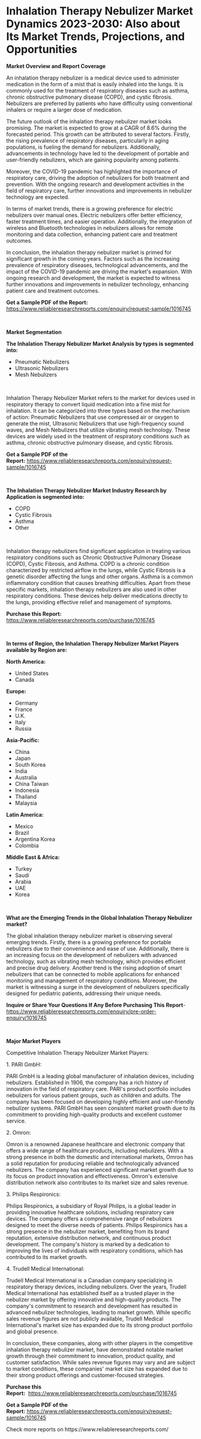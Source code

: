 <p><h1>Inhalation Therapy Nebulizer Market Dynamics 2023-2030: Also about Its Market Trends, Projections, and Opportunities</h1></p><p><strong>Market Overview and Report Coverage</strong></p>
<p><p>An inhalation therapy nebulizer is a medical device used to administer medication in the form of a mist that is easily inhaled into the lungs. It is commonly used for the treatment of respiratory diseases such as asthma, chronic obstructive pulmonary disease (COPD), and cystic fibrosis. Nebulizers are preferred by patients who have difficulty using conventional inhalers or require a larger dose of medication.</p><p>The future outlook of the inhalation therapy nebulizer market looks promising. The market is expected to grow at a CAGR of 8.6% during the forecasted period. This growth can be attributed to several factors. Firstly, the rising prevalence of respiratory diseases, particularly in aging populations, is fueling the demand for nebulizers. Additionally, advancements in technology have led to the development of portable and user-friendly nebulizers, which are gaining popularity among patients.</p><p>Moreover, the COVID-19 pandemic has highlighted the importance of respiratory care, driving the adoption of nebulizers for both treatment and prevention. With the ongoing research and development activities in the field of respiratory care, further innovations and improvements in nebulizer technology are expected.</p><p>In terms of market trends, there is a growing preference for electric nebulizers over manual ones. Electric nebulizers offer better efficiency, faster treatment times, and easier operation. Additionally, the integration of wireless and Bluetooth technologies in nebulizers allows for remote monitoring and data collection, enhancing patient care and treatment outcomes.</p><p>In conclusion, the inhalation therapy nebulizer market is primed for significant growth in the coming years. Factors such as the increasing prevalence of respiratory diseases, technological advancements, and the impact of the COVID-19 pandemic are driving the market's expansion. With ongoing research and development, the market is expected to witness further innovations and improvements in nebulizer technology, enhancing patient care and treatment outcomes.</p></p>
<p><strong>Get a Sample PDF of the Report:</strong> <a href="https://www.reliableresearchreports.com/enquiry/request-sample/1016745">https://www.reliableresearchreports.com/enquiry/request-sample/1016745</a></p>
<p>&nbsp;</p>
<p><strong>Market Segmentation</strong></p>
<p><strong>The Inhalation Therapy Nebulizer Market Analysis by types is segmented into:</strong></p>
<p><ul><li>Pneumatic Nebulizers</li><li>Ultrasonic Nebulizers</li><li>Mesh Nebulizers</li></ul></p>
<p>&nbsp;</p>
<p><p>Inhalation Therapy Nebulizer Market refers to the market for devices used in respiratory therapy to convert liquid medication into a fine mist for inhalation. It can be categorized into three types based on the mechanism of action: Pneumatic Nebulizers that use compressed air or oxygen to generate the mist, Ultrasonic Nebulizers that use high-frequency sound waves, and Mesh Nebulizers that utilize vibrating mesh technology. These devices are widely used in the treatment of respiratory conditions such as asthma, chronic obstructive pulmonary disease, and cystic fibrosis.</p></p>
<p><strong>Get a Sample PDF of the Report:</strong>&nbsp;<a href="https://www.reliableresearchreports.com/enquiry/request-sample/1016745">https://www.reliableresearchreports.com/enquiry/request-sample/1016745</a></p>
<p>&nbsp;</p>
<p><strong>The Inhalation Therapy Nebulizer Market Industry Research by Application is segmented into:</strong></p>
<p><ul><li>COPD</li><li>Cystic Fibrosis</li><li>Asthma</li><li>Other</li></ul></p>
<p>&nbsp;</p>
<p><p>Inhalation therapy nebulizers find significant application in treating various respiratory conditions such as Chronic Obstructive Pulmonary Disease (COPD), Cystic Fibrosis, and Asthma. COPD is a chronic condition characterized by restricted airflow in the lungs, while Cystic Fibrosis is a genetic disorder affecting the lungs and other organs. Asthma is a common inflammatory condition that causes breathing difficulties. Apart from these specific markets, inhalation therapy nebulizers are also used in other respiratory conditions. These devices help deliver medications directly to the lungs, providing effective relief and management of symptoms.</p></p>
<p><strong>Purchase this Report:</strong>&nbsp; <a href="https://www.reliableresearchreports.com/purchase/1016745">https://www.reliableresearchreports.com/purchase/1016745</a></p>
<p>&nbsp;</p>
<p><strong>In terms of Region, the Inhalation Therapy Nebulizer Market Players available by Region are:</strong></p>
<p>
    <p> <strong> North America: </strong>
        <ul>
            <li>United States</li>
            <li>Canada</li>
        </ul>
        </p> 
    <p> <strong> Europe: </strong>
        <ul>
            <li>Germany</li>
            <li>France</li>
            <li>U.K.</li>
            <li>Italy</li>
            <li>Russia</li>
        </ul>
        </p> 
    <p> <strong> Asia-Pacific: </strong>
        <ul>
            <li>China</li>
            <li>Japan</li>
            <li>South Korea</li>
            <li>India</li>
            <li>Australia</li>
            <li>China Taiwan</li>
            <li>Indonesia</li>
            <li>Thailand</li>
            <li>Malaysia</li>
        </ul>
        </p> 
    <p> <strong> Latin America: </strong>
        <ul>
            <li>Mexico</li>
            <li>Brazil</li>
            <li>Argentina Korea</li>
            <li>Colombia</li>
        </ul>
        </p> 
    <p> <strong> Middle East & Africa: </strong>
        <ul>
            <li>Turkey</li>
            <li>Saudi</li>
            <li>Arabia</li>
            <li>UAE</li>
            <li>Korea</li>
        </ul>
    </p>
    </p>
<p>&nbsp;</p>
<p><strong>What are the Emerging Trends in the Global Inhalation Therapy Nebulizer market?</strong></p>
<p><p>The global inhalation therapy nebulizer market is observing several emerging trends. Firstly, there is a growing preference for portable nebulizers due to their convenience and ease of use. Additionally, there is an increasing focus on the development of nebulizers with advanced technology, such as vibrating mesh technology, which provides efficient and precise drug delivery. Another trend is the rising adoption of smart nebulizers that can be connected to mobile applications for enhanced monitoring and management of respiratory conditions. Moreover, the market is witnessing a surge in the development of nebulizers specifically designed for pediatric patients, addressing their unique needs.</p></p>
<p><strong>Inquire or Share Your Questions If Any Before Purchasing This Report</strong>- <a href="https://www.reliableresearchreports.com/enquiry/pre-order-enquiry/1016745">https://www.reliableresearchreports.com/enquiry/pre-order-enquiry/1016745</a></p>
<p>&nbsp;</p>
<p><strong>Major Market Players</strong></p>
<p><p>Competitive Inhalation Therapy Nebulizer Market Players:</p><p>1. PARI GmbH:</p><p>PARI GmbH is a leading global manufacturer of inhalation devices, including nebulizers. Established in 1906, the company has a rich history of innovation in the field of respiratory care. PARI's product portfolio includes nebulizers for various patient groups, such as children and adults. The company has been focused on developing highly efficient and user-friendly nebulizer systems. PARI GmbH has seen consistent market growth due to its commitment to providing high-quality products and excellent customer service.</p><p>2. Omron:</p><p>Omron is a renowned Japanese healthcare and electronic company that offers a wide range of healthcare products, including nebulizers. With a strong presence in both the domestic and international markets, Omron has a solid reputation for producing reliable and technologically advanced nebulizers. The company has experienced significant market growth due to its focus on product innovation and effectiveness. Omron's extensive distribution network also contributes to its market size and sales revenue.</p><p>3. Philips Respironics:</p><p>Philips Respironics, a subsidiary of Royal Philips, is a global leader in providing innovative healthcare solutions, including respiratory care devices. The company offers a comprehensive range of nebulizers designed to meet the diverse needs of patients. Philips Respironics has a strong presence in the nebulizer market, benefiting from its brand reputation, extensive distribution network, and continuous product development. The company's history is marked by a dedication to improving the lives of individuals with respiratory conditions, which has contributed to its market growth.</p><p>4. Trudell Medical International:</p><p>Trudell Medical International is a Canadian company specializing in respiratory therapy devices, including nebulizers. Over the years, Trudell Medical International has established itself as a trusted player in the nebulizer market by offering innovative and high-quality products. The company's commitment to research and development has resulted in advanced nebulizer technologies, leading to market growth. While specific sales revenue figures are not publicly available, Trudell Medical International's market size has expanded due to its strong product portfolio and global presence.</p><p>In conclusion, these companies, along with other players in the competitive inhalation therapy nebulizer market, have demonstrated notable market growth through their commitment to innovation, product quality, and customer satisfaction. While sales revenue figures may vary and are subject to market conditions, these companies' market size has expanded due to their strong product offerings and customer-focused strategies.</p></p>
<p><strong>Purchase this Report:</strong>&nbsp;&nbsp;<a href="https://www.reliableresearchreports.com/purchase/1016745">https://www.reliableresearchreports.com/purchase/1016745</a></p>
<p></p>
<p><strong>Get a Sample PDF of the Report:</strong>&nbsp;<a href="https://www.reliableresearchreports.com/enquiry/request-sample/1016745">https://www.reliableresearchreports.com/enquiry/request-sample/1016745</a></p>
<p>Check more reports on https://www.reliableresearchreports.com/</p>